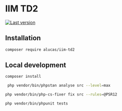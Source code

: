 # IIM TD2

[![Last version](https://img.shields.io/packagist/v/alucas/iim-td2?maxAge=3600)](https://packagist.org/packages/alucas/iim-td2)

## Installation

```bash
composer require alucas/iim-td2
```

## Local development

```bash
composer install
```

```bash
 php vendor/bin/phpstan analyse src --level=max
```

```bash
php vendor/bin/php-cs-fixer fix src --rules=@PSR12
```

```bash
php vendor/bin/phpunit tests
```
